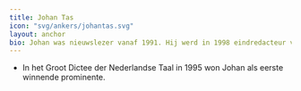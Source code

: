 ```yaml
---
title: Johan Tas
icon: "svg/ankers/johantas.svg"
layout: anchor
bio: Johan was nieuwslezer vanaf 1991. Hij werd in 1998 eindredacteur van het VRT-journaal.
---
```


* In het Groot Dictee der Nederlandse Taal in 1995 won Johan als eerste winnende prominente.

